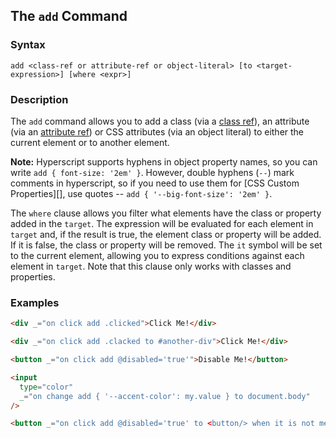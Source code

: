 
## The `add` Command

### Syntax

```ebnf
add <class-ref or attribute-ref or object-literal> [to <target-expression>] [where <expr>]
```

### Description

The `add` command allows you to add a class (via a [class ref](/expressions/class-reference)), an attribute
(via an [attribute ref](/expressions/attribute-ref)) or CSS attributes (via an object literal) to either the current element or to another element.

**Note:** Hyperscript supports hyphens in object property names, so you can write `add { font-size: '2em' }`. However, double hyphens (`--`) mark comments in hyperscript, so if you need to use them for [CSS Custom Properties][], use quotes -- `add { '--big-font-size': '2em' }`.

The `where` clause allows you filter what elements have the class or property added in the `target`.  The expression will be evaluated for
each element in `target` and, if the result is true, the element class or property will be added.  If it is false, the class
or property will be removed.  The `it` symbol will be set to the current element, allowing you to express conditions against each element
in `target`.  Note that this clause only works with classes and properties.

### Examples

```html
<div _="on click add .clicked">Click Me!</div>

<div _="on click add .clacked to #another-div">Click Me!</div>

<button _="on click add @disabled='true'">Disable Me!</button>

<input
  type="color"
  _="on change add { '--accent-color': my.value } to document.body"
/>

<button _="on click add @disabled='true' to <button/> when it is not me">Disable Other Buttons</button>

```
